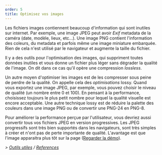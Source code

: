 ```yaml
---
order: 5
title: Optimisez vos images
---
```


Les fichiers images contiennent beaucoup d'information qui sont inutiles sur internet. Par exemple, une image JPEG peut avoir *Exif* metadata de la caméra (date, modèle, lieux, etc...). Une image PNG contient l'information des coleurs, du metadata et parfois même une image miniature embarquée. Rien de cela n'est utilisé par le navigateur et augmente la taille du fichier.

Il y a des outils pour l'optimisation des images, qui suppriment toutes données inutiles et vous donne un fichier plus léger sans dégrader la qualité de l'image. On dit dans ce cas qu'il opère une compression *lossless*.

Un autre moyen d'optimiser les images est de les compresser sous peine de perdre de la qualité. On appelle cela des *optimisations* lossy. Quand vous exportez une image JPEG, par exemple, vous pouvez choisir le niveau de qualité (un nombre entre 0 et 100). En pensant à la performance, choisissez toujours le plus petit nombre pour lequel la qualité visuelle est encore acceptable. Une autre technique lossy est de réduire la palette des couleurs dans une image PNG ou de convertir une PNG-24 en PNG-8.

Pour améliorer la performance perçue par l'utilisateur, vous devriez aussi convertir tous vos fichiers JPEG en version progressives. Les JPEG progressifs sont très bien supportés dans les navigateurs, sont très simples à créer et n'ont pas de perte importante de qualité. L'avantage est que l'image apparaitra plus tôt sur la page ([Regarder la démo](http://www.patrickmeenan.com/progressive/view.php?img=http://farm2.staticflickr.com/1434/1002257937_021cb46a33_o.jpg)).

*> [Outils utiles](https://github.com/zenorocha/browser-diet/wiki/Tools#optimize-your-images) / [References](https://github.com/zenorocha/browser-diet/wiki/References#optimize-your-images)*